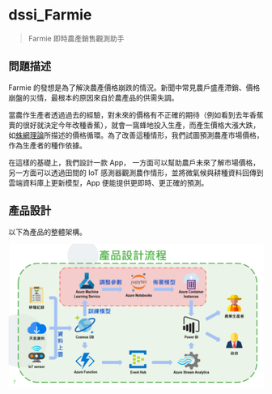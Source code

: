 # dssi_Farmie

> Farmie 即時農產銷售觀測助手

## 問題描述
Farmie 的發想是為了解決農產價格崩跌的情況。新聞中常見農戶盛產滯銷、價格崩盤的災情，最根本的原因來自於農產品的供需失調。

當農作生產者透過過去的經驗，對未來的價格有不正確的期待（例如看到去年香蕉賣的很好就決定今年改種香蕉），就會一窩蜂地投入生產，而產生價格大漲大跌，如[蛛網理論](https://en.wikipedia.org/wiki/Cobweb_model)所描述的價格循環。為了改善這種情形，我們試圖預測農產市場價格，作為生產者的種作依據。

在這樣的基礎上，我們設計一款 App， 一方面可以幫助農戶未來了解市場價格，另一方面可以透過田間的 IoT 感測器觀測農作情形，並將微氣候與耕種資料回傳到雲端資料庫上更新模型，App 便能提供更即時、更正確的預測。


## 產品設計

以下為產品的整體架構。

![product](https://github.com/kevinkevin556/dssi_Farmie/blob/main/product.png?raw=true)